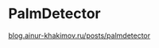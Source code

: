 # PalmDetector

[blog.ainur-khakimov.ru/posts/palmdetector](https://blog.ainur-khakimov.ru/posts/palmdetector)
